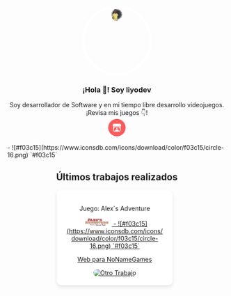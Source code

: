 <div align="center">
<!-- Foto de perfil -->
<div style="width: 150px; height: 150px; overflow: hidden; border-radius: 50%; border: 5px solid white;">
  <img src="https://github.com/liyo-dev/assets/blob/main/profile-pic.png" alt="liyodev" style="width: 20%; height: 20%; border-radius: 50%; object-fit: cover;">
</div>

### ¡Hola 👋! Soy liyodev
Soy desarrollador de Software y en mi tiempo libre desarrollo videojuegos.<br>
¡Revisa mis juegos 👇!<br>
  <img src="https://github.com/liyo-dev/assets/raw/main/itch-io-icon-2048x2048-i6hzclad.png" alt="aquí" width="40">
</div>
- ![#f03c15](https://www.iconsdb.com/icons/download/color/f03c15/circle-16.png) `#f03c15`
<!-- Sección de Últimos trabajos realizados -->
<div style="display: flex; justify-content: space-between;">
<div align="center">
  <!-- Título -->
  <h2>Últimos trabajos realizados</h2>
  <!-- Tarjeta 1: Juego Alex´s Adventure -->
  <div style="background-color: white; border-radius: 10px; padding: 20px; box-shadow: 0 4px 8px rgba(0, 0, 0, 0.1); width: 45%; margin-right: 10px;">
    <p>Juego: Alex´s Adventure</p>
    <a href="https://nonamegamesmlg.itch.io/alexs-adventure-the-curse-of-eternal-night" target="_blank">
      <img src="https://github.com/liyo-dev/assets/blob/main/logo_itch_banner.png" alt="Alex´s Adventure" style="width: 30%; max-width: 400px; border-radius: 10px; background-color: white;">
 - ![#f03c15](https://www.iconsdb.com/icons/download/color/f03c15/circle-16.png) `#f03c15`<p>Web para NoNameGames</p>
    <a href="enlace_otro_trabajo" target="_blank">
      <img src="enlace_a_la_imagen_otro_trabajo" alt="Otro Trabajo" style="width: 100%; max-width: 400px; border-radius: 10px; background-color: white;">
    </a>
    </a>
  </div>
</div>
</div>
